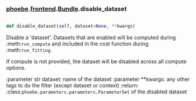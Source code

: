 ### [phoebe](phoebe.md).[frontend](phoebe.frontend.md).[Bundle](phoebe.frontend.Bundle.md).disable_dataset

```py

def disable_dataset(self, dataset=None, **kwargs)

```



Disable a 'dataset'.  Datasets that are enabled will be computed
during :meth:`run_compute` and included in the cost function
during :meth:`run_fitting`.

If compute is not provided, the dataset will be disabled across all
compute options.

:parameter str dataset: name of the dataset
:parameter **kwargs: any other tags to do the filter
    (except dataset or context)
:return: :class:`phoebe.parameters.parameters.ParameterSet`
    of the disabled dataset

